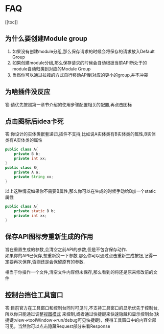 # FAQ

[[toc]]

## 为什么要创建Module group
1. 如果没有创建module分组,那么保存请求的时候会将保存的请求放入Default Group    
2. 如果创建module分组,那么保存请求的时候会自动根据当前API所处于的module自动归类到对应的Module Group  
3. 当然你可以通过拉拽的方式自行移动API到对应的更小的group,并不冲突

## 为啥插件没反应
答:请优先按照第一章节介绍的使用步骤配置相关的配置,再点击图标

## 点击图标后idea卡死 
答:你设计的实体类嵌套递归,插件不支持,比如说A实体类有B实体类的属性,B实体类有A实体类的属性
``` java
public class A{
    private B b;
    private int xx;
}
public class B{
    private A a;
    private String xx;
}
```
以上这种情况如果你不需要B属性,那么你可以在生成的时候手动给B加一个static属性
``` java
public class A{
    private static B b;
    private int xx;
}
```


## 保存API图标旁重新生成的作用
旨在重置生成的参数,会清空之前API的参数,但是不包含保存动作.  
如果你的API已保存,想重新换一下参数,那么你可以通过点击重新生成按钮,记得一定要再次保存,否则还是会保留原有的参数.  

相当于你操作一个文件,清空文件内容但未保存,那么看到的将还是原来修改前的文件  





## 控制台挡住工具窗口
答:目前官方在工具窗口和控制台同时可见时,不支持工具窗口的显示优先于控制台,所以你只能通过调整[视图模式](https://www.jetbrains.com/help/idea/viewing-modes.html)
来控制,或者通过快捷键来快速隐藏和显示控制台(快捷键:view->toolWindow->run/debug可见快捷键)，使得工具窗口中的内容全部可见。当然你可以点击隐藏Request部分来看Response